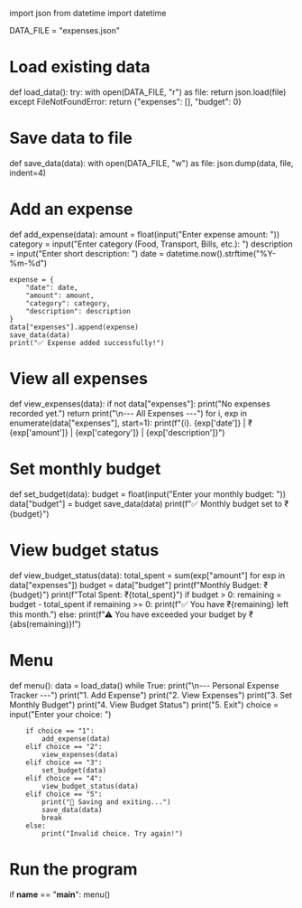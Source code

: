 import json
from datetime import datetime

DATA_FILE = "expenses.json"

# Load existing data
def load_data():
    try:
        with open(DATA_FILE, "r") as file:
            return json.load(file)
    except FileNotFoundError:
        return {"expenses": [], "budget": 0}

# Save data to file
def save_data(data):
    with open(DATA_FILE, "w") as file:
        json.dump(data, file, indent=4)

# Add an expense
def add_expense(data):
    amount = float(input("Enter expense amount: "))
    category = input("Enter category (Food, Transport, Bills, etc.): ")
    description = input("Enter short description: ")
    date = datetime.now().strftime("%Y-%m-%d")
    
    expense = {
        "date": date,
        "amount": amount,
        "category": category,
        "description": description
    }
    data["expenses"].append(expense)
    save_data(data)
    print("✅ Expense added successfully!")

# View all expenses
def view_expenses(data):
    if not data["expenses"]:
        print("No expenses recorded yet.")
        return
    print("\n--- All Expenses ---")
    for i, exp in enumerate(data["expenses"], start=1):
        print(f"{i}. {exp['date']} | ₹{exp['amount']} | {exp['category']} | {exp['description']}")

# Set monthly budget
def set_budget(data):
    budget = float(input("Enter your monthly budget: "))
    data["budget"] = budget
    save_data(data)
    print(f"✅ Monthly budget set to ₹{budget}")

# View budget status
def view_budget_status(data):
    total_spent = sum(exp["amount"] for exp in data["expenses"])
    budget = data["budget"]
    print(f"Monthly Budget: ₹{budget}")
    print(f"Total Spent: ₹{total_spent}")
    if budget > 0:
        remaining = budget - total_spent
        if remaining >= 0:
            print(f"✅ You have ₹{remaining} left this month.")
        else:
            print(f"⚠ You have exceeded your budget by ₹{abs(remaining)}!")

# Menu
def menu():
    data = load_data()
    while True:
        print("\n--- Personal Expense Tracker ---")
        print("1. Add Expense")
        print("2. View Expenses")
        print("3. Set Monthly Budget")
        print("4. View Budget Status")
        print("5. Exit")
        choice = input("Enter your choice: ")

        if choice == "1":
            add_expense(data)
        elif choice == "2":
            view_expenses(data)
        elif choice == "3":
            set_budget(data)
        elif choice == "4":
            view_budget_status(data)
        elif choice == "5":
            print("💾 Saving and exiting...")
            save_data(data)
            break
        else:
            print("Invalid choice. Try again!")

# Run the program
if __name__ == "__main__":
    menu()
